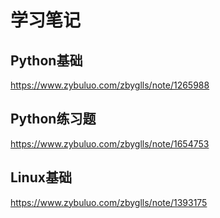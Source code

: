 # 学习笔记

## Python基础

https://www.zybuluo.com/zbyglls/note/1265988


## Python练习题

https://www.zybuluo.com/zbyglls/note/1654753

## Linux基础

https://www.zybuluo.com/zbyglls/note/1393175
